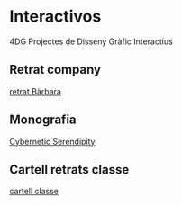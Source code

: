 # Interactivos
4DG Projectes de Disseny Gràfic Interactius
## Retrat company
[retrat Bàrbara](cara.pde)
## Monografia 
[Cybernetic Serendipity](presentacio_cybrnetic.pdf)
## Cartell retrats classe
[cartell classe]()
